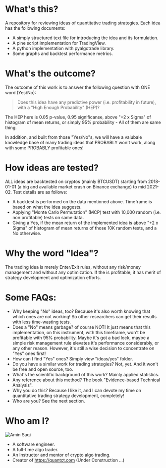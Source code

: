 # What's this?
A repository for reviewing ideas of quantitative trading strategies. Each idea has the following documents:
 - A simply structured text file for introducing the idea and its formulation.
 - A pine script implementation for TradingView.
 - A python implementation with pyalgotrade library.
 - Some graphs and backtest performance metrics.

# What's the outcome?
The outcome of this work is to answer the following question with ONE word (Yes/No):

> Does this idea have any predictive power (i.e. profitability in future), with a "High Enough Probability" (HEP)?

The HEP here is 0.05 p-value, 0.95 significanse, above "+2 x Sigma" of histogram of mean returns, or simply 95% probability - All of them are same thing.

In addition, and built from those "Yes/No"s, we will have a valubale knowledge base of many trading ideas that PROBABLY won't work, along with some PROBABLY profitable ones!

# How ideas are tested?
ALL ideas are backtested on cryptos (mainly BTCUSDT) starting from 2018-01-01 (a big and available market crash on Binance exchange) to mid 2021-02. Test details are as follows:
 - A backtest is performed on the data mentioned above. Timeframe is based on what the idea suggests.
 - Applying "Monte Carlo Permutation" (MCP) test with 10,000 random (i.e. non profitable) tests on same data.
 - Giving a Yes, if the mean return of the implemented idea is above "+2 x Sigma" of histogram of mean returns of those 10K random tests, and a No otherwise.

# Why the word "Idea"? 
The trading idea is merely Enter/Exit rules, without any risk/money management and without any optimization. If the is profitable, it has merit of strategy development and optimization efforts.

# Some FAQs:
 - Why keeping "No" ideas, too? Because it's also worth knowing that which ones are not working! So other researchers can get their results with less time-wasting tests.
 - Does a "No" means garbage? of course NOT! It just means that this implementation, on this instrument, with this timeframe, won't be profitable with 95% probability. Maybe it's got a bad lock, maybe a simple risk management rule elevates it's performance considerably, or any other reason. However, it's still a wise decision to concentrate on "Yes" ones first!
 - How can I find "Yes" ones? Simply view "ideas/yes" folder.
 - Do you have a similar work for trading strategies? Not, yet. And it won't be free and open source, too.
 - What's the scientific background of this work? Mainly applied statistics.
 - Any reference about this method? The book "Evidence-based Technical Analysis".
 - Why you do this? Because I like it, and I can devote my time on quantitative trading strategy development, completely!
 - Who are you? See the next section.

# Who am I?
![Amin Saqi](https://stackexchange.com/users/flair/2030508.png)
 - A software engineer.
 - A full-time algo trader.
 - An Instructor and mentor of crypto algo trading.
 - Creator of https://quantct.com (Under Construction ...)
